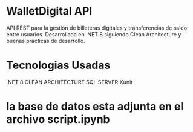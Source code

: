 # WalletDigital API

API REST para la gestión de billeteras digitales y transferencias de saldo entre usuarios. Desarrollada en .NET 8 siguiendo Clean Architecture y buenas prácticas de desarrollo.

# Tecnologias Usadas
.NET 8
CLEAN ARCHITECTURE
SQL SERVER
Xunit

# la base de datos esta adjunta en el archivo script.ipynb
